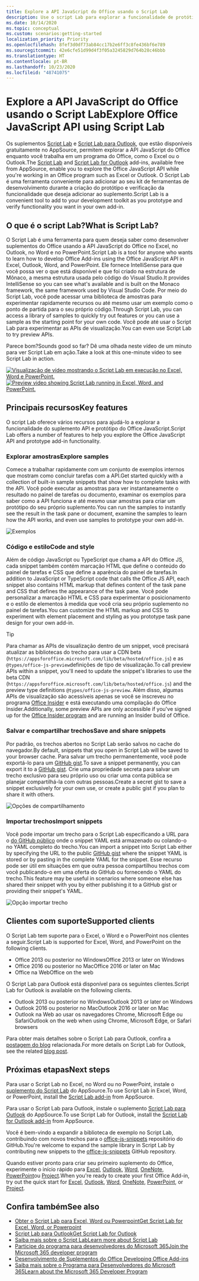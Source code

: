 ```yaml
---
title: Explore a API JavaScript do Office usando o Script Lab
description: Use o script Lab para explorar a funcionalidade de protótipo e a API do Office JS.
ms.date: 10/14/2020
ms.topic: conceptual
ms.custom: scenarios:getting-started
localization_priority: Priority
ms.openlocfilehash: 8fef3d0df73ab84cc17b2e6ff3c8fe436bf6e789
ms.sourcegitcommit: 42e6cfe51d99d4f3f05a3245829d764b28c46bbb
ms.translationtype: HT
ms.contentlocale: pt-BR
ms.lasthandoff: 10/23/2020
ms.locfileid: "48741075"
---
```

# <a name="explore-office-javascript-api-using-script-lab"></a><span data-ttu-id="58415-103">Explore a API JavaScript do Office usando o Script Lab</span><span class="sxs-lookup"><span data-stu-id="58415-103">Explore Office JavaScript API using Script Lab</span></span>

<span data-ttu-id="58415-104">Os suplementos [Script Lab](https://appsource.microsoft.com/product/office/WA104380862) e [Script Lab para Outlook](https://appsource.microsoft.com/product/office/wa200001603), que estão disponíveis gratuitamente no AppSource, permitem explorar a API JavaScript do Office enquanto você trabalha em um programa do Office, como o Excel ou o Outlook.</span><span class="sxs-lookup"><span data-stu-id="58415-104">The [Script Lab](https://appsource.microsoft.com/product/office/WA104380862) and [Script Lab for Outlook](https://appsource.microsoft.com/product/office/wa200001603) add-ins, available free from AppSource, enable you to explore the Office JavaScript API while you're working in an Office program such as Excel or Outlook.</span></span> <span data-ttu-id="58415-105">O Script Lab é uma ferramenta conveniente para adicionar ao seu kit de ferramentas de desenvolvimento durante a criação do protótipo e verificação da funcionalidade que deseja adicionar ao suplemento.</span><span class="sxs-lookup"><span data-stu-id="58415-105">Script Lab is a convenient tool to add to your development toolkit as you prototype and verify functionality you want in your own add-in.</span></span>

## <a name="what-is-script-lab"></a><span data-ttu-id="58415-106">O que é o script Lab?</span><span class="sxs-lookup"><span data-stu-id="58415-106">What is Script Lab?</span></span>

<span data-ttu-id="58415-107">O Script Lab é uma ferramenta para quem deseja saber como desenvolver suplementos do Office usando a API JavaScript do Office no Excel, no Outlook, no Word e no PowerPoint.</span><span class="sxs-lookup"><span data-stu-id="58415-107">Script Lab is a tool for anyone who wants to learn how to develop Office Add-ins using the Office JavaScript API in Excel, Outlook, Word, and PowerPoint.</span></span> <span data-ttu-id="58415-108">Ele fornece IntelliSense para que você possa ver o que está disponível e que foi criado na estrutura de Mônaco, a mesma estrutura usada pelo código do Visual Studio.</span><span class="sxs-lookup"><span data-stu-id="58415-108">It provides IntelliSense so you can see what's available and is built on the Monaco framework, the same framework used by Visual Studio Code.</span></span> <span data-ttu-id="58415-109">Por meio do Script Lab, você pode acessar uma biblioteca de amostras para experimentar rapidamente recursos ou até mesmo usar um exemplo como o ponto de partida para o seu próprio código.</span><span class="sxs-lookup"><span data-stu-id="58415-109">Through Script Lab, you can access a library of samples to quickly try out features or you can use a sample as the starting point for your own code.</span></span> <span data-ttu-id="58415-110">Você pode até usar o Script Lab para experimentar as APIs de visualização.</span><span class="sxs-lookup"><span data-stu-id="58415-110">You can even use Script Lab to try preview APIs.</span></span>

<span data-ttu-id="58415-111">Parece bom?</span><span class="sxs-lookup"><span data-stu-id="58415-111">Sounds good so far?</span></span> <span data-ttu-id="58415-112">Dê uma olhada neste vídeo de um minuto para ver Script Lab em ação.</span><span class="sxs-lookup"><span data-stu-id="58415-112">Take a look at this one-minute video to see Script Lab in action.</span></span>

<span data-ttu-id="58415-113">[![Visualização de vídeo mostrando o Script Lab em execução no Excel, Word e PowerPoint.](../images/screenshot-wide-youtube.png 'Visualização de vídeo do Script Lab')](https://aka.ms/scriptlabvideo)</span><span class="sxs-lookup"><span data-stu-id="58415-113">[![Preview video showing Script Lab running in Excel, Word, and PowerPoint.](../images/screenshot-wide-youtube.png 'Script Lab preview video')](https://aka.ms/scriptlabvideo)</span></span>

## <a name="key-features"></a><span data-ttu-id="58415-114">Principais recursos</span><span class="sxs-lookup"><span data-stu-id="58415-114">Key features</span></span>

<span data-ttu-id="58415-115">O script Lab oferece vários recursos para ajudá-lo a explorar a funcionalidade do suplemento API e protótipo do Office JavaScript.</span><span class="sxs-lookup"><span data-stu-id="58415-115">Script Lab offers a number of features to help you explore the Office JavaScript API and prototype add-in functionality.</span></span>

### <a name="explore-samples"></a><span data-ttu-id="58415-116">Explorar amostras</span><span class="sxs-lookup"><span data-stu-id="58415-116">Explore samples</span></span>

<span data-ttu-id="58415-117">Comece a trabalhar rapidamente com um conjunto de exemplos internos que mostram como concluir tarefas com a API.</span><span class="sxs-lookup"><span data-stu-id="58415-117">Get started quickly with a collection of built-in sample snippets that show how to complete tasks with the API.</span></span> <span data-ttu-id="58415-118">Você pode executar as amostras para ver instantaneamente o resultado no painel de tarefas ou documento, examinar os exemplos para saber como a API funciona e até mesmo usar amostras para criar um protótipo do seu próprio suplemento.</span><span class="sxs-lookup"><span data-stu-id="58415-118">You can run the samples to instantly see the result in the task pane or document, examine the samples to learn how the API works, and even use samples to prototype your own add-in.</span></span>

![Exemplos](../images/script-lab-samples.jpg)

### <a name="code-and-style"></a><span data-ttu-id="58415-120">Código e estilo</span><span class="sxs-lookup"><span data-stu-id="58415-120">Code and style</span></span>

<span data-ttu-id="58415-121">Além de código JavaScript ou TypeScript que chama a API do Office JS, cada snippet também contém marcação HTML que define o conteúdo do painel de tarefas e CSS que define a aparência do painel de tarefas.</span><span class="sxs-lookup"><span data-stu-id="58415-121">In addition to JavaScript or TypeScript code that calls the Office JS API, each snippet also contains HTML markup that defines content of the task pane and CSS that defines the appearance of the task pane.</span></span> <span data-ttu-id="58415-122">Você pode personalizar a marcação HTML e CSS para experimentar o posicionamento e o estilo de elementos à medida que você cria seu próprio suplemento no painel de tarefas.</span><span class="sxs-lookup"><span data-stu-id="58415-122">You can customize the HTML markup and CSS to experiment with element placement and styling as you prototype task pane design for your own add-in.</span></span>

> [!TIP]
> <span data-ttu-id="58415-123">Para chamar as APIs de visualização dentro de um snippet, você precisará atualizar as bibliotecas do trecho para usar a CDN beta (`https://appsforoffice.microsoft.com/lib/beta/hosted/office.js`) e as `@types/office-js-preview`definições de tipo de visualização.</span><span class="sxs-lookup"><span data-stu-id="58415-123">To call preview APIs within a snippet, you'll need to update the snippet's libraries to use the beta CDN (`https://appsforoffice.microsoft.com/lib/beta/hosted/office.js`) and the preview type definitions `@types/office-js-preview`.</span></span> <span data-ttu-id="58415-124">Além disso, algumas APIs de visualização são acessíveis apenas se você se inscreveu no programa [Office Insider](https://insider.office.com) e está executando uma compilação do Office Insider.</span><span class="sxs-lookup"><span data-stu-id="58415-124">Additionally, some preview APIs are only accessible if you've signed up for the [Office Insider program](https://insider.office.com) and are running an Insider build of Office.</span></span>

### <a name="save-and-share-snippets"></a><span data-ttu-id="58415-125">Salvar e compartilhar trechos</span><span class="sxs-lookup"><span data-stu-id="58415-125">Save and share snippets</span></span>

<span data-ttu-id="58415-126">Por padrão, os trechos abertos no Script Lab serão salvos no cache do navegador.</span><span class="sxs-lookup"><span data-stu-id="58415-126">By default, snippets that you open in Script Lab will be saved to your browser cache.</span></span> <span data-ttu-id="58415-127">Para salvar um trecho permanentemente, você pode exportá-lo para um [GitHub gist](https://gist.github.com).</span><span class="sxs-lookup"><span data-stu-id="58415-127">To save a snippet permanently, you can export it to a [GitHub gist](https://gist.github.com).</span></span> <span data-ttu-id="58415-128">Crie uma propriedade secreta para salvar um trecho exclusivo para seu próprio uso ou criar uma conta pública se planejar compartilhá-la com outras pessoas.</span><span class="sxs-lookup"><span data-stu-id="58415-128">Create a secret gist to save a snippet exclusively for your own use, or create a public gist if you plan to share it with others.</span></span>

![Opções de compartilhamento](../images/script-lab-share.jpg)

### <a name="import-snippets"></a><span data-ttu-id="58415-130">Importar trechos</span><span class="sxs-lookup"><span data-stu-id="58415-130">Import snippets</span></span>

<span data-ttu-id="58415-131">Você pode importar um trecho para o Script Lab especificando a URL para o [do GitHub público](https://gist.github.com) onde o snippet YAML está armazenado ou colando-o no YAML completo do trecho.</span><span class="sxs-lookup"><span data-stu-id="58415-131">You can import a snippet into Script Lab either by specifying the URL to the public [GitHub gist](https://gist.github.com) where the snippet YAML is stored or by pasting in the complete YAML for the snippet.</span></span> <span data-ttu-id="58415-132">Esse recurso pode ser útil em situações em que outra pessoa compartilhou trechos com você publicando-o em uma oferta do GitHub ou fornecendo o YAML do trecho.</span><span class="sxs-lookup"><span data-stu-id="58415-132">This feature may be useful in scenarios where someone else has shared their snippet with you by either publishing it to a GitHub gist or providing their snippet's YAML.</span></span>

![Opção importar trecho](../images/script-lab-import-snippet.jpg)

## <a name="supported-clients"></a><span data-ttu-id="58415-134">Clientes com suporte</span><span class="sxs-lookup"><span data-stu-id="58415-134">Supported clients</span></span>

<span data-ttu-id="58415-135">O Script Lab tem suporte para o Excel, o Word e o PowerPoint nos clientes a seguir.</span><span class="sxs-lookup"><span data-stu-id="58415-135">Script Lab is supported for Excel, Word, and PowerPoint on the following clients.</span></span>

- <span data-ttu-id="58415-136">Office 2013 ou posterior no Windows</span><span class="sxs-lookup"><span data-stu-id="58415-136">Office 2013 or later on Windows</span></span>
- <span data-ttu-id="58415-137">Office 2016 ou posterior no Mac</span><span class="sxs-lookup"><span data-stu-id="58415-137">Office 2016 or later on Mac</span></span>
- <span data-ttu-id="58415-138">Office na Web</span><span class="sxs-lookup"><span data-stu-id="58415-138">Office on the web</span></span>

<span data-ttu-id="58415-139">O Script Lab para Outlook está disponível para os seguintes clientes.</span><span class="sxs-lookup"><span data-stu-id="58415-139">Script Lab for Outlook is available on the following clients.</span></span>

- <span data-ttu-id="58415-140">Outlook 2013 ou posterior no Windows</span><span class="sxs-lookup"><span data-stu-id="58415-140">Outlook 2013 or later on Windows</span></span>
- <span data-ttu-id="58415-141">Outlook 2016 ou posterior no Mac</span><span class="sxs-lookup"><span data-stu-id="58415-141">Outlook 2016 or later on Mac</span></span>
- <span data-ttu-id="58415-142">Outlook na Web ao usar os navegadores Chrome, Microsoft Edge ou Safari</span><span class="sxs-lookup"><span data-stu-id="58415-142">Outlook on the web when using Chrome, Microsoft Edge, or Safari browsers</span></span>

<span data-ttu-id="58415-143">Para obter mais detalhes sobre o Script Lab para Outlook, confira a [postagem do blog](https://developer.microsoft.com/outlook/blogs/script-lab-now-supports-outlook/) relacionada.</span><span class="sxs-lookup"><span data-stu-id="58415-143">For more details on Script Lab for Outlook, see the related [blog post](https://developer.microsoft.com/outlook/blogs/script-lab-now-supports-outlook/).</span></span>

## <a name="next-steps"></a><span data-ttu-id="58415-144">Próximas etapas</span><span class="sxs-lookup"><span data-stu-id="58415-144">Next steps</span></span>

<span data-ttu-id="58415-145">Para usar o Script Lab no Excel, no Word ou no PowerPoint, instale o [suplemento do Script Lab](https://appsource.microsoft.com/product/office/WA104380862) do AppSource.</span><span class="sxs-lookup"><span data-stu-id="58415-145">To use Script Lab in Excel, Word, or PowerPoint, install the [Script Lab add-in](https://appsource.microsoft.com/product/office/WA104380862) from AppSource.</span></span> 

<span data-ttu-id="58415-146">Para usar o Script Lab para Outlook, instale o suplemento [Script Lab para Outlook](https://appsource.microsoft.com/product/office/wa200001603) do AppSource.</span><span class="sxs-lookup"><span data-stu-id="58415-146">To use Script Lab for Outlook, install the [Script Lab for Outlook add-in](https://appsource.microsoft.com/product/office/wa200001603) from AppSource.</span></span>

<span data-ttu-id="58415-147">Você é bem-vindo a expandir a biblioteca de exemplo no Script Lab, contribuindo com novos trechos para o [office-js-snippets](https://github.com/OfficeDev/office-js-snippets#office-js-snippets) repositório do GitHub.</span><span class="sxs-lookup"><span data-stu-id="58415-147">You're welcome to expand the sample library in Script Lab by contributing new snippets to the [office-js-snippets](https://github.com/OfficeDev/office-js-snippets#office-js-snippets) GitHub repository.</span></span>

<span data-ttu-id="58415-148">Quando estiver pronto para criar seu primeiro suplemento do Office, experimente o início rápido para [Excel](../quickstarts/excel-quickstart-jquery.md), [Outlook](../quickstarts/outlook-quickstart.md), [Word](../quickstarts/word-quickstart.md), [OneNote](../quickstarts/onenote-quickstart.md), [PowerPoint](../quickstarts/powerpoint-quickstart.md)ou [Project](../quickstarts/project-quickstart.md).</span><span class="sxs-lookup"><span data-stu-id="58415-148">When you're ready to create your first Office Add-in, try out the quick start for [Excel](../quickstarts/excel-quickstart-jquery.md), [Outlook](../quickstarts/outlook-quickstart.md), [Word](../quickstarts/word-quickstart.md), [OneNote](../quickstarts/onenote-quickstart.md), [PowerPoint](../quickstarts/powerpoint-quickstart.md), or [Project](../quickstarts/project-quickstart.md).</span></span>

## <a name="see-also"></a><span data-ttu-id="58415-149">Confira também</span><span class="sxs-lookup"><span data-stu-id="58415-149">See also</span></span>

- [<span data-ttu-id="58415-150">Obter o Script Lab para Excel, Word ou Powerpoint</span><span class="sxs-lookup"><span data-stu-id="58415-150">Get Script Lab for Excel, Word, or Powerpoint</span></span>](https://appsource.microsoft.com/product/office/WA104380862)
- [<span data-ttu-id="58415-151">Script Lab para Outlook</span><span class="sxs-lookup"><span data-stu-id="58415-151">Get Script Lab for Outlook</span></span>](https://appsource.microsoft.com/product/office/wa200001603)
- [<span data-ttu-id="58415-152">Saiba mais sobre o Script Lab</span><span class="sxs-lookup"><span data-stu-id="58415-152">Learn more about Script Lab</span></span>](https://github.com/OfficeDev/script-lab#script-lab-a-microsoft-garage-project)
- [<span data-ttu-id="58415-153">Participe do programa para desenvolvedores do Microsoft 365</span><span class="sxs-lookup"><span data-stu-id="58415-153">Join the Microsoft 365 developer program</span></span>](https://developer.microsoft.com/office/dev-program)
- [<span data-ttu-id="58415-154">Desenvolvimento de Suplementos do Office </span><span class="sxs-lookup"><span data-stu-id="58415-154">Developing Office Add-ins</span></span>](../develop/develop-overview.md)
- [<span data-ttu-id="58415-155">Saiba mais sobre o Programa para Desenvolvedores do Microsoft 365</span><span class="sxs-lookup"><span data-stu-id="58415-155">Learn about the Microsoft 365 Developer Program</span></span>](https://developer.microsoft.com/microsoft-365/dev-program)

